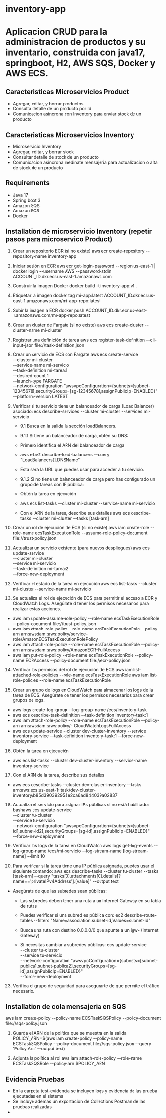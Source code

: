 # inventory-app
# Aplicacion CRUD para la administracion de productos y su inventario, construida con java17, springboot, H2, AWS SQS, Docker y AWS ECS.


## Caracteristicas Microservicios Product
- Agregar, editar, y borrar productos
- Consulta detalle de un producto por Id
- Comunicacion asincrona con Inventory para enviar stock de un producto


## Caracteristicas Microservicios Inventory
- Microservicio Inventory
- Agregar, editar, y borrar stock
- Consultar detalle de stock de un  producto
- Comunicacion asincrona medinate mensajeria para actualizacion o alta de stock de un producto

## Requirements
- Java 17
- Spring boot 3
- Amazon SQS
- Amazon ECS
- Docker


## Installation de microservicio Inventory (repetir pasos para microservico Product)
1. Crear un repositorio ECR (si no existe)
aws ecr create-repository --repository-name inventory-app

2. Iniciar sesión en ECR
aws ecr get-login-password --region us-east-1 | docker login --username AWS --password-stdin ACCOUNT_ID.dkr.ecr.us-east-1.amazonaws.com

3. Construir la imagen Docker
docker build -t inventory-app:v1 .

4. Etiquetar la imagen
docker tag mi-app:latest ACCOUNT_ID.dkr.ecr.us-east-1.amazonaws.com/mi-app-repo:latest

5. Subir la imagen a ECR
docker push ACCOUNT_ID.dkr.ecr.us-east-1.amazonaws.com/mi-app-repo:latest

6. Crear un cluster de Fargate (si no existe)
aws ecs create-cluster --cluster-name mi-cluster

7. Registrar una definición de tarea
aws ecs register-task-definition --cli-input-json file://task-definition.json

8. Crear un servicio de ECS con Fargate
aws ecs create-service \
  --cluster mi-cluster \
  --service-name mi-servicio \
  --task-definition mi-tarea:1 \
  --desired-count 1 \
  --launch-type FARGATE \
  --network-configuration "awsvpcConfiguration={subnets=[subnet-12345678],securityGroups=[sg-12345678],assignPublicIp=ENABLED}" \
  --platform-version LATEST

9. Verificar si tu servicio tiene un balanceador de carga (Load Balancer) asociado:
    ecs describe-services --cluster mi-cluster --services mi-servicio
    - 9.1 Busca en la salida la sección loadBalancers.
    - 9.1.1  Si tiene un balanceador de carga, obtén su DNS:
    - Primero identifica el ARN del balanceador de carga
    - aws elbv2 describe-load-balancers --query "LoadBalancers[].DNSName"
    - Esta será la URL que puedes usar para acceder a tu servicio.
    - 9.1.2  Si no tiene un balanceador de carga pero has configurado un grupo de tareas con IP pública:
    - Obtén la tarea en ejecución
    - aws ecs list-tasks --cluster mi-cluster --service-name mi-servicio
    
    - Con el ARN de la tarea, describe sus detalles
    aws ecs describe-tasks --cluster mi-cluster --tasks [task-arn]


10. Crear un rol de ejecución de ECS (si no existe)
aws iam create-role --role-name ecsTaskExecutionRole --assume-role-policy-document file://trust-policy.json


11. Actualizar un servicio existente (para nuevos despliegues)
aws ecs update-service \
  --cluster mi-cluster \
  --service mi-servicio \
  --task-definition mi-tarea:2 \
  --force-new-deployment


12. Verificar el estado de la tarea en ejecución
aws ecs list-tasks --cluster mi-cluster --service-name mi-servicio


13. Se actualiza el rol de ejecución de ECS para permitir el acceso a ECR y CloudWatch Logs. Asegúrate d tener los permisos necesarios para realizar estas acciones.

- aws iam update-assume-role-policy --role-name ecsTaskExecutionRole --policy-document file://trust-policy.json
- aws iam attach-role-policy --role-name ecsTaskExecutionRole --policy-arn arn:aws:iam::aws:policy/service-role/AmazonECSTaskExecutionRolePolicy
- aws iam attach-role-policy --role-name ecsTaskExecutionRole --policy-arn arn:aws:iam::aws:policy/AmazonECR-FullAccess
- aws iam put-role-policy --role-name ecsTaskExecutionRole --policy-name ECRAccess --policy-document file://ecr-policy.json
  

14. Verificar los permisos del rol de ejecución de ECS
aws iam list-attached-role-policies --role-name ecsTaskExecutionRole
aws iam list-role-policies --role-name ecsTaskExecutionRole


15. Crear un grupo de logs en CloudWatch para almacenar los logs de la tarea de ECS. Asegúrate de tener los permisos necesarios para crear grupos de logs.
- aws logs create-log-group --log-group-name /ecs/inventory-task
- aws ecs describe-task-definition --task-definition  inventory-task:1
- aws iam attach-role-policy --role-name ecsTaskExecutionRole --policy-arn arn:aws:iam::aws:policy/- CloudWatchLogsFullAccess
- aws ecs update-service --cluster dev-cluster-inventory  --service inventory-service --task-definition inventory-task:1 --force-new-deployment

16. Obtén la tarea en ejecución
- aws ecs list-tasks --cluster dev-cluster-inventory --service-name  inventory-service

17. Con el ARN de la tarea, describe sus detalles
- aws ecs describe-tasks --cluster dev-cluster-inventory --tasks arn:aws:ecs:us-east-1::task/dev-cluster-inventory/b85d390392954e2ca6ad844039a02837


18. Actualiza el servicio para asignar IPs públicas si no está habilitado:
    bashaws ecs update-service \
      --cluster tu-cluster \
      --service tu-servicio \
      --network-configuration "awsvpcConfiguration={subnets=[subnet-id1,subnet-id2],securityGroups=[sg-id],assignPublicIp=ENABLED}" \
      --force-new-deployment

      
19. Verificar los logs de la tarea en CloudWatch
aws logs get-log-events --log-group-name /ecs/mi-servicio --log-stream-name [log-stream-name] --limit 10

20. Para verificar si la tarea tiene una IP pública asignada, puedes usar el siguiente comando:
aws ecs describe-tasks --cluster tu-cluster --tasks [task-arn] --query "tasks[0].attachments[0].details[?name=='privateIPv4Address'].[value]" --output text

- Asegúrate de que las subredes sean públicas:
    
  - Las subredes deben tener una ruta a un Internet Gateway en su tabla de rutas
  - Puedes verificar si una subred es pública con:
    ec2 describe-route-tables --filters "Name=association.subnet-id,Values=subnet-id"
    
  - Busca una ruta con destino 0.0.0.0/0 que apunte a un igw- (Internet Gateway)        
  - Si necesitas cambiar a subredes públicas:
    ecs update-service \
      --cluster tu-cluster \
      --service tu-servicio \
      --network-configuration "awsvpcConfiguration={subnets=[subnet-publica1,subnet-publica2],securityGroups=[sg-id],assignPublicIp=ENABLED}" \
      --force-new-deployment
    
23. Verifica el grupo de seguridad para asegurarte de que permite el tráfico necesario.


## Installation de cola mensajeria en SQS 

aws iam create-policy --policy-name ECSTaskSQSPolicy --policy-document file://sqs-policy.json

1.  Guarda el ARN de la política que se muestra en la salida
POLICY_ARN=$(aws iam create-policy --policy-name ECSTaskSQSPolicy --policy-document file://sqs-policy.json --query 'Policy.Arn' --output text)

2.  Adjunta la política al rol
aws iam attach-role-policy --role-name ECSTaskSQSRole --policy-arn $POLICY_ARN


## Evidencia Pruebas
 - En la carpeta test-evidencia se incluyen logs y evidencia de las prueba ejecutadas en el sistema
 - Se incluye ademas un exportacion de Collections Postman de las pruebas realizadas
- 

